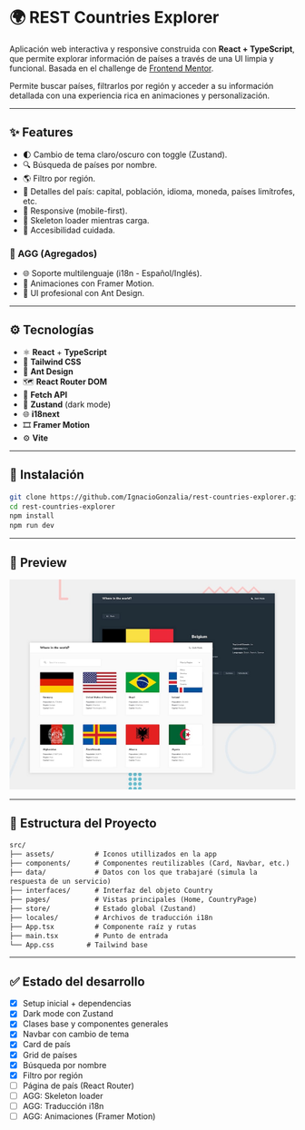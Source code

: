 # 🌍 REST Countries Explorer

Aplicación web interactiva y responsive construida con **React + TypeScript**, que permite explorar información de países a través de una UI limpia y funcional. Basada en el challenge de [Frontend Mentor](https://www.frontendmentor.io/challenges/rest-countries-api-with-color-theme-switcher-5cacc469fec04111f7b848ca).

Permite buscar países, filtrarlos por región y acceder a su información detallada con una experiencia rica en animaciones y personalización.

---

## ✨ Features

- 🌓 Cambio de tema claro/oscuro con toggle (Zustand).
- 🔍 Búsqueda de países por nombre.
- 🌎 Filtro por región.
- 📄 Detalles del país: capital, población, idioma, moneda, países limítrofes, etc.
- 📱 Responsive (mobile-first).
- 🔁 Skeleton loader mientras carga.
- 🎯 Accesibilidad cuidada.

### 🧪 AGG (Agregados)

- 🌐 Soporte multilenguaje (i18n - Español/Inglés).
- 💫 Animaciones con Framer Motion.
- 🧩 UI profesional con Ant Design.

---

## ⚙️ Tecnologías

- ⚛️ **React** + **TypeScript**
- 🎨 **Tailwind CSS**
- 🧱 **Ant Design**
- 🗺️ **React Router DOM**
- 🔌 **Fetch API**
- 🌙 **Zustand** (dark mode)
- 🌐 **i18next**
- 🎞️ **Framer Motion**
- ⚙️ **Vite**

---

## 🚀 Instalación

```bash
git clone https://github.com/IgnacioGonzalia/rest-countries-explorer.git
cd rest-countries-explorer
npm install
npm run dev
```

---

## 📸 Preview

![App Preview - Light and Dark mode](./public/preview.jpg)

---

## 📁 Estructura del Proyecto

```
src/
├── assets/          # Iconos utillizados en la app
├── components/      # Componentes reutilizables (Card, Navbar, etc.)
├── data/            # Datos con los que trabajaré (simula la respuesta de un servicio)
├── interfaces/      # Interfaz del objeto Country
├── pages/           # Vistas principales (Home, CountryPage)
├── store/           # Estado global (Zustand)
├── locales/         # Archivos de traducción i18n
├── App.tsx          # Componente raíz y rutas
├── main.tsx         # Punto de entrada
└── App.css        # Tailwind base
```

---

## ✅ Estado del desarrollo

- [x] Setup inicial + dependencias
- [x] Dark mode con Zustand
- [x] Clases base y componentes generales
- [x] Navbar con cambio de tema
- [x] Card de país
- [x] Grid de países
- [x] Búsqueda por nombre
- [x] Filtro por región
- [ ] Página de país (React Router)
- [ ] AGG: Skeleton loader
- [ ] AGG: Traducción i18n
- [ ] AGG: Animaciones (Framer Motion)
